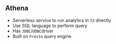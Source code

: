 ## Athena

- Serverless service to run analytics in `S3` directly
- Use SQL language to perform query
- Has `JDBC`/`ODBC`driver
- Built on `Presto` query engine
